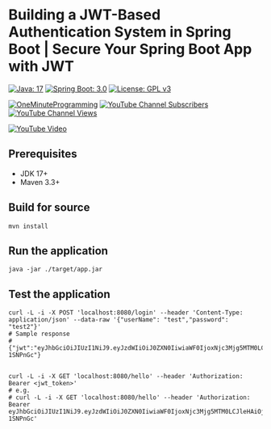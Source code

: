 # Building a JWT-Based Authentication System in Spring Boot | Secure Your Spring Boot App with JWT

[![Java: 17](https://img.shields.io/badge/Java-17+-green)](#)
[![Spring Boot: 3.0](https://img.shields.io/badge/Spring--Boot-3.0+-red)](#)
[![License: GPL v3](https://img.shields.io/badge/License-GPLv3-blue.svg)](https://www.gnu.org/licenses/gpl-3.0)

[![OneMinuteProgramming](https://img.shields.io/badge/OneMinuteProgramming-_-red?style=social&logo=youtube)](http://www.youtube.com/channel/UC7T7MMEhY8zYd6ekbDRdIhw?sub_confirmation=1)
[![YouTube Channel Subscribers](https://img.shields.io/youtube/channel/subscribers/UC7T7MMEhY8zYd6ekbDRdIhw?style=social)](http://www.youtube.com/channel/UC7T7MMEhY8zYd6ekbDRdIhw?sub_confirmation=1)
[![YouTube Channel Views](https://img.shields.io/youtube/channel/views/UC7T7MMEhY8zYd6ekbDRdIhw?style=social)](http://www.youtube.com/channel/UC7T7MMEhY8zYd6ekbDRdIhw?sub_confirmation=1)

[![YouTube Video](https://img.youtube.com/vi/prgFQ14QezY/0.jpg)](https://www.youtube.com/watch?v=prgFQ14QezY)

## Prerequisites
- JDK 17+
- Maven 3.3+

## Build for source
```shell
mvn install
```

## Run the application
```shell
java -jar ./target/app.jar
```

## Test the application
```shell
curl -L -i -X POST 'localhost:8080/login' --header 'Content-Type: application/json' --data-raw '{"userName": "test","password": "test2"}'
# Sample response 
# {"jwt":"eyJhbGciOiJIUzI1NiJ9.eyJzdWIiOiJ0ZXN0IiwiaWF0IjoxNjc3Mjg5MTM0LCJleHAiOjE2NzcyOTI3MzR9.yMNQUZAX8oIYjVImffbBwY3Y_ZXejMLiefO-1SNPnGc"}


curl -L -i -X GET 'localhost:8080/hello' --header 'Authorization: Bearer <jwt_token>'
# e.g. 
# curl -L -i -X GET 'localhost:8080/hello' --header 'Authorization: Bearer eyJhbGciOiJIUzI1NiJ9.eyJzdWIiOiJ0ZXN0IiwiaWF0IjoxNjc3Mjg5MTM0LCJleHAiOjE2NzcyOTI3MzR9.yMNQUZAX8oIYjVImffbBwY3Y_ZXejMLiefO-1SNPnGc' 

```